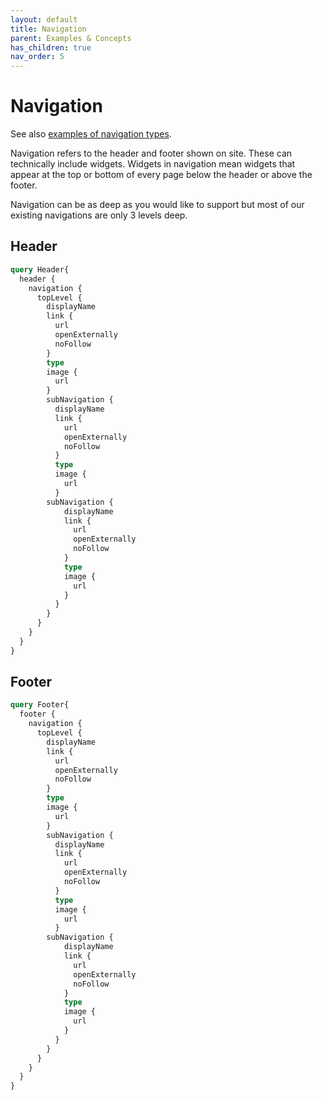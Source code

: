 ```yaml
---
layout: default
title: Navigation
parent: Examples & Concepts
has_children: true
nav_order: 5
---
```


# Navigation

See also [examples of navigation types](navigation-types.md).

Navigation refers to the header and footer shown on site. These can technically include widgets. Widgets in navigation mean widgets that appear at the top or bottom of every page below the header or above the footer.

Navigation can be as deep as you would like to support but most of our existing navigations are only 3 levels deep.

## Header
```graphql
query Header{
  header {
    navigation {
      topLevel {
        displayName
        link {
          url
          openExternally
          noFollow
        }
        type
        image {
          url
        }
        subNavigation {
          displayName
          link {
            url
            openExternally
            noFollow
          }
          type
          image {
            url
          }
        subNavigation {
            displayName
            link {
              url
              openExternally
              noFollow
            }
            type
            image {
              url
            }
          }
        }
      }
    }
  }
}
```

## Footer
```graphql
query Footer{
  footer {
    navigation {
      topLevel {
        displayName
        link {
          url
          openExternally
          noFollow
        }
        type
        image {
          url
        }
        subNavigation {
          displayName
          link {
            url
            openExternally
            noFollow
          }
          type
          image {
            url
          }
        subNavigation {
            displayName
            link {
              url
              openExternally
              noFollow
            }
            type
            image {
              url
            }
          }
        }
      }
    }
  }
}
```